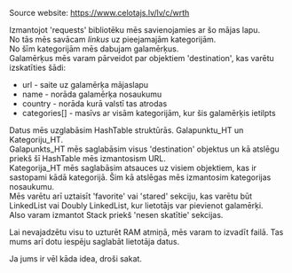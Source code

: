 Source website: https://www.celotajs.lv/lv/c/wrth

Izmantojot 'requests' bibliotēku mēs savienojamies ar šo mājas lapu.  
No tās mēs savācam *linkus* uz pieejamajām kategorijām.  
No šīm kategorijām mēs dabujam galamērķus.  
Galamērķus mēs varam pārveidot par objektiem 'destination', kas varētu izskatīties šādi:  

- url - saite uz galamērķa mājaslapu 
- name - norāda galamērķa nosaukumu  
- country - norāda kurā valstī tas atrodas  
- categories[] - masīvs ar visām kategorijām, kur šis galamērķis ietilpts  

Datus mēs uzglabāsim HashTable struktūrās. Galapunktu_HT un Kategoriju_HT.  
Galapunkts_HT mēs saglabāsim visus 'destination' objektus un kā atslēgu priekš šī HashTable mēs izmantosism URL.  
Kategorija_HT mēs saglabāsim atsauces uz visiem objektiem, kas ir sastopami kādā kategorijā. Šim kā atslēgas mēs izmantosim kategorijas nosaukumu.  
Mēs varētu arī uztaisīt 'favorite' vai  'stared' sekciju, kas varētu būt LinkedList vai Doubly LinkedList, kur lietotājs var pievienot galamērķi.  
Also varam izmantot Stack priekš 'nesen skatītie' sekcijas.  

Lai nevajadzētu visu to uzturēt RAM atmiņā, mēs varam to izvadīt failā. Tas mums arī dotu iespēju saglabāt lietotāja datus.

Ja jums ir vēl kāda idea, droši sakat.

